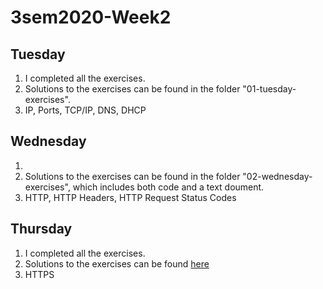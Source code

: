 # 3sem2020-Week2

## Tuesday
1. I completed all the exercises.
2. Solutions to the exercises can be found in the folder "01-tuesday-exercises".
3. IP, Ports, TCP/IP, DNS, DHCP


## Wednesday
1. 
2. Solutions to the exercises can be found in the folder "02-wednesday-exercises", which includes both code and a text doument.
3. HTTP, HTTP Headers, HTTP Request Status Codes


## Thursday
1. I completed all the exercises.
2. Solutions to the exercises can be found [here](https://carolinehoeg.com/...)
3. HTTPS
